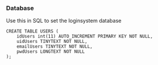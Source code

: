 ### Database
Use this in SQL to set  the loginsystem database

```
CREATE TABLE USERS (
    idUsers int(11) AUTO_INCREMENT PRIMARY KEY NOT NULL,
    uidUsers TINYTEXT NOT NULL,
    emailUsers TINYTEXT NOT NULL,
    pwdUsers LONGTEXT NOT NULL
);

```